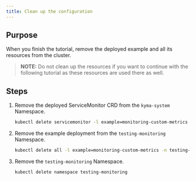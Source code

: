 ```yaml
---
title: Clean up the configuration
---
```


## Purpose

When you finish the tutorial, remove the deployed example and all its resources from the cluster.

> **NOTE:** Do not clean up the resources if you want to continue with the following tutorial as these resources are used there as well.

## Steps

1. Remove the deployed ServiceMonitor CRD from the `kyma-system` Namespace.

    ```bash
    kubectl delete servicemonitor -l example=monitoring-custom-metrics -n kyma-system
    ```

2. Remove the example deployment from the `testing-monitoring` Namespace.

    ```bash
    kubectl delete all -l example=monitoring-custom-metrics -n testing-monitoring
    ```

3. Remove the `testing-monitoring` Namespace.

    ```bash
    kubectl delete namespace testing-monitoring
    ```